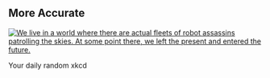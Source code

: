 ## More Accurate
[![We live in a world where there are actual fleets of robot assassins patrolling the skies. At some point there, we left the present and entered the future.](https://imgs.xkcd.com/comics/more_accurate.png)](https://xkcd.com/652/ "We live in a world where there are actual fleets of robot assassins patrolling the skies. At some point there, we left the present and entered the future.")

Your daily random xkcd
